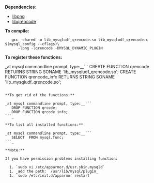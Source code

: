 **Dependencies**:

  * [libpng](http://www.libpng.org/pub/png/libpng.html)
  * [libqrencode](http://fukuchi.org/works/qrencode/index.en.html)

**To compile:**
```
   gcc -shared -o lib_mysqludf_qrencode.so lib_mysqludf_qrencode.c $(mysql_config --cflags)\
	  -lpng -lqrencode -DMYSQL_DYNAMIC_PLUGIN
```

**To register these functions:**

_at mysql commandline prompt, type:__```
   CREATE FUNCTION qrencode RETURNS STRING SONAME 'lib_mysqludf_qrencode.so';
   CREATE FUNCTION qrencode_info RETURNS STRING SONAME 'lib_mysqludf_qrencode.so';
```_

**To get rid of the functions:**

_at mysql commandline prompt, type:__```
   DROP FUNCTION qrcode;
   DROP FUNCTION qrcode_info;
```_

**To list all installed functions:**

_at mysql commandline prompt, type:__```
   SELECT  FROM mysql.func;
```_

**Note:**

If you have permission problems installing function:

  1. `sudo vi /etc/apparmor.d/usr.sbin.mysqld`
  1. _add the path:  /usr/lib/mysql/plugin_
  1. `sudo /etc/init.d/apparmor restart`

